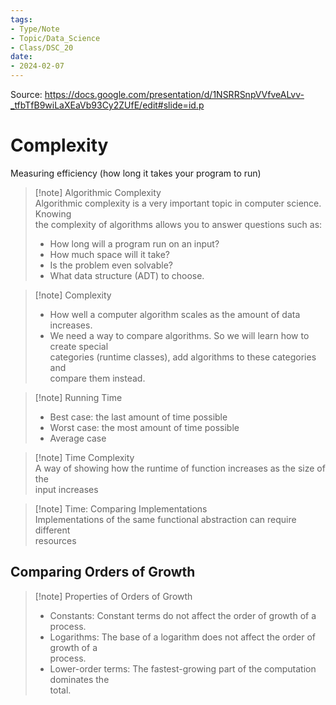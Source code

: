 ```yaml
---
tags:
- Type/Note
- Topic/Data_Science
- Class/DSC_20
date:
- 2024-02-07
---
```

Source: https://docs.google.com/presentation/d/1NSRRSnpVVfveALvv-_tfbTfB9wiLaXEaVb93Cy2ZUfE/edit#slide=id.p  

# Complexity  

Measuring efficiency (how long it takes your program to run)  

> [!note] Algorithmic Complexity  
> Algorithmic complexity is a very important topic in computer science. Knowing  
> the complexity of algorithms allows you to answer questions such as:  
> - How long will a program run on an input?  
> - How much space will it take?  
> - Is the problem even solvable?  
> - What data structure (ADT) to choose.  

> [!note] Complexity  
> - How well a computer algorithm scales as the amount of data increases.  
> - We need a way to compare algorithms. So we will learn how to create special  
>   categories (runtime classes), add algorithms to these categories and  
>   compare them instead.  

> [!note] Running Time  
> - Best case: the last amount of time possible  
> - Worst case: the most amount of time possible  
> - Average case  

> [!note] Time Complexity  
> A way of showing how the runtime of function increases as the size of the  
> input increases  

> [!note] Time: Comparing Implementations  
> Implementations of the same functional abstraction can require different  
> resources  

## Comparing Orders of Growth  

> [!note] Properties of Orders of Growth  
> - Constants: Constant terms do not affect the order of growth of a process.  
> - Logarithms: The base of a logarithm does not affect the order of growth of a  
>   process.  
> - Lower-order terms: The fastest-growing part of the computation dominates the  
>   total.  
